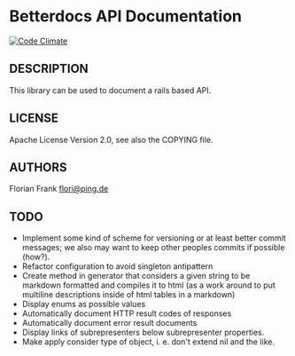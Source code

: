 Betterdocs API Documentation
============================

[![Code Climate](https://codeclimate.com/repos/51128561f3ea0022cc027f31/badges/2a9719de54628d821871/gpa.png)](https://codeclimate.com/repos/51128561f3ea0022cc027f31/feed)

DESCRIPTION
-----------

This library can be used to document a rails based API.

LICENSE
-------

Apache License Version 2.0, see also the COPYING file.


AUTHORS
-------
Florian Frank <flori@ping.de>

TODO
----
- Implement some kind of scheme for versioning or at least better commit messages;
  we also may want to keep other peoples commits if possible (how?).
- Refactor configuration to avoid singleton antipattern
- Create method in generator that considers a given string to be markdown
  formatted and compiles it to html (as a work around to put multiline
  descriptions inside of html tables in a markdown)
- Display enums as possible values
- Automatically document HTTP result codes of responses
- Automatically document error result documents
- Display links of subrepresenters below subrepresenter properties.
- Make apply consider type of object, i. e. don't extend nil and the like.
